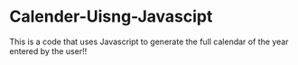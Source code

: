 # Calender-Uisng-Javascipt
This is a code that uses Javascript to generate the full calendar of the year entered by the user!!
